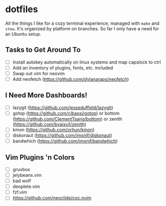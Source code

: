 # dotfiles

All the things I like for a cozy terminal experience, managed with `make` and `stow`.
It's organized by platform on branches. So far I only have a need for an Ubuntu setup.

## Tasks to Get Around To
- [ ]  Install autokey automatically on linux systems and map capslock to ctrl
- [ ]  Add an inventory of plugins, fonts, etc. included
- [ ]  Swap out vim for neovim
- [ ]  Add neofetch (https://github.com/dylanaraps/neofetch)

## I Need More Dashboards!
- [ ] lazygit (https://github.com/jesseduffield/lazygit)
- [ ] gotop (https://github.com/cjbassi/gotop) or bottom (https://github.com/ClementTsang/bottom) or zenith (https://github.com/bvaisvil/zenith)
- [ ] kmon (https://github.com/orhun/kmon)
- [ ] diskonaut (https://github.com/imsnif/diskonaut)
- [ ] bandwhich (https://github.com/imsnif/bandwhich)

## Vim Plugins 'n Colors
- [ ] gruvbox
- [ ] jelybeans.vim
- [ ] bad wolf
- [ ] deoplete.vim
- [ ] fzf.vim
- [ ] https://github.com/neoclide/coc.nvim
